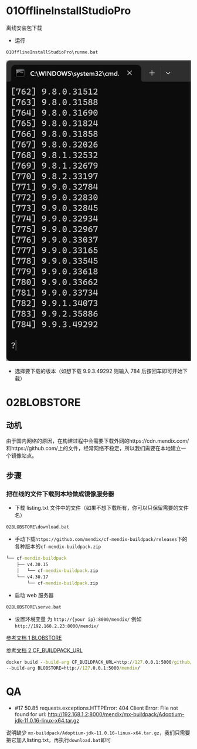 # 01OfflineInstallStudioPro

离线安装包下载

- 运行

```cmd
01OfflineInstallStudioPro\runme.bat
```

![Alt text](img/offline.png)

- 选择要下载的版本（如想下载 9.9.3.49292 则输入 784 后按回车即可开始下载）

# 02BLOBSTORE

## 动机

由于国内网络的原因，在构建过程中会需要下载外网的https://cdn.mendix.com/和https://github.com/上的文件，经常网络不稳定，所以我们需要在本地建立一个镜像站点。

## 步骤

### 把在线的文件下载到本地做成镜像服务器

- 下载 listing.txt 文件中的文件（如果不想下载所有，你可以只保留需要的文件名）

```cmd
02BLOBSTORE\download.bat
```

- 手动下载`https://github.com/mendix/cf-mendix-buildpack/releases`下的各种版本的`cf-mendix-buildpack.zip`

```cmd
└── cf-mendix-buildpack
    ├── v4.30.15
    │   └── cf-mendix-buildpack.zip
    └── v4.30.17
        └── cf-mendix-buildpack.zip
```

- 启动 web 服务器

```cmd
02BLOBSTORE\serve.bat
```

- 设置环境变量 为 `http://{your ip}:8000/mendix/` 例如 `http://192.168.2.23:8000/mendix/`

[参考文档 1 BLOBSTORE](https://github.com/mendix/cf-mendix-buildpack#using-the-buildpack-without-an-internet-connection)

[参考文档 2 CF_BUILDPACK_URL](https://github.com/mendix/docker-mendix-buildpack/blob/cfd29123e7579aaec96f163deafc8304e4b649e6/Dockerfile#L16)

```cmd
docker build --build-arg CF_BUILDPACK_URL=http://127.0.0.1:5000/github/mendix/cf-mendix-buildpack/releases/download/v4.30.17/cf-mendix-buildpack.zip
--build-arg BLOBSTORE=http://127.0.0.1:5000/mendix/
```

# QA
- #17 50.85 requests.exceptions.HTTPError: 404 Client Error: File not found for url: http://192.168.1.2:8000/mendix/mx-buildpack/Adoptium-jdk-11.0.16-linux-x64.tar.gz

说明缺少 `mx-buildpack/Adoptium-jdk-11.0.16-linux-x64.tar.gz`，我们只需要把它加入listing.txt，再执行`download.bat`即可
